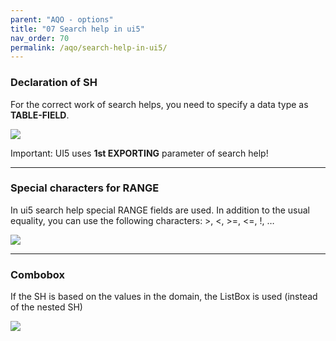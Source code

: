 ```yaml
---
parent: "AQO - options"
title: "07 Search help in ui5"
nav_order: 70
permalink: /aqo/search-help-in-ui5/
---
```


### Declaration of SH
For the correct work of search helps, you need to specify a data type as **TABLE-FIELD**.
 
![](https://raw.githubusercontent.com/wiki/bizhuka/aqo/src/07_table_field.png)
 
Important: UI5 uses **1st EXPORTING** parameter of search help!

***

### Special characters for RANGE

In ui5 search help special RANGE fields are used. In addition to the usual equality, you can use the following characters: >, <, >=, <=, !, …

![](https://raw.githubusercontent.com/wiki/bizhuka/aqo/src/07_range_in_sh.png)

***

### Combobox
If the SH is based on the values in the domain, the ListBox is used (instead of the nested SH)

![](https://raw.githubusercontent.com/wiki/bizhuka/aqo/src/07_combo_in_sh.png)